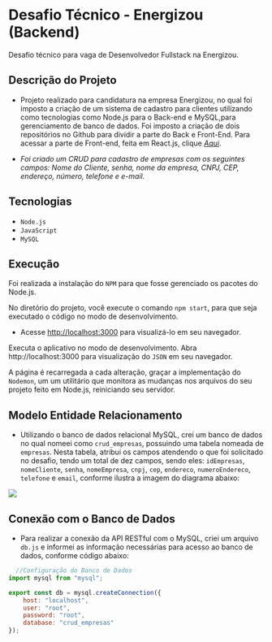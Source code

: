 # Desafio Técnico - Energizou (Backend)
Desafio técnico para vaga de Desenvolvedor Fullstack na Energizou.

## Descrição do Projeto

- Projeto realizado para candidatura na empresa Energizou, no qual foi imposto a criação de um sistema de cadastro para clientes utilizando como tecnologias como Node.js para o Back-end e MySQL,para gerenciamento de banco de dados. Foi imposto a criação de dois repositórios no Github para dividir a parte do Back e Front-End. Para acessar a parte de Front-end, feita em React.js, clique [*Aqui*](https://github.com/FMTSL).

- *Foi criado um CRUD para cadastro de empresas com os seguintes campos: Nome do Cliente, senha, nome da empresa, CNPJ, CEP, endereço, número, telefone e e-mail.*

## Tecnologias

- `Node.js`
- `JavaScript`
- `MySQL`

## Execução

Foi realizada a instalação do `NPM` para que fosse gerenciado os pacotes do Node.js. 

No diretório do projeto, você execute o comando `npm start`, para que seja executado o código no modo de desenvolvimento.
- Acesse [http://localhost:3000](http://localhost:3000) para visualizá-lo em seu navegador.

Executa o aplicativo no modo de desenvolvimento.
Abra http://localhost:3000 para visualização do `JSON` em seu navegador.

A página é recarregada a cada alteração, graçar a implementação do `Nodemon`, um um utilitário que monitora as mudanças nos arquivos do seu projeto feito em Node.js, reiniciando seu servidor. 

## Modelo Entidade Relacionamento

- Utilizando o banco de dados relacional MySQL, crei um banco de dados no qual nomeei como `crud_empresas`, possuindo uma tabela nomeada de `empresas`. Nesta tabela, atribui os campos atendendo o que foi solicitado no desafio, tendo um total de dez campos, sendo eles: `idEmpresas`, `nomeCliente`, `senha`, `nomeEmpresa`, `cnpj`, `cep`, `endereco`, `numeroEndereco`, `telefone` e `email`, conforme ilustra a imagem do diagrama abaixo:

 <img src="https://user-images.githubusercontent.com/88333095/280485441-bab5266e-cbc7-4f43-b155-231908fe9f70.png"/>

 ## Conexão com o Banco de Dados

 - Para realizar a conexão da API RESTful com o MySQL, criei um arquivo `db.js` e informei as informação necessárias para acesso ao banco de dados, conforme código abaixo:
 
```javascript
  //Configuração do Banco de Dados
import mysql from "mysql";

export const db = mysql.createConnection({
    host: "localhost",
    user: "root",
    password: "root",
    database: "crud_empresas"
});
```




